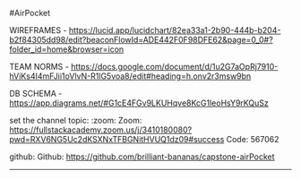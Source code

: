 #AirPocket

WIREFRAMES - https://lucid.app/lucidchart/82ea33a1-2b90-444b-b204-b2f84305dd98/edit?beaconFlowId=ADE442F0F98DFE62&page=0_0#?folder_id=home&browser=icon

TEAM NORMS - https://docs.google.com/document/d/1u2G7aOpRj7910-hViKs4I4mFJii1oVlvN-R1lG5voa8/edit#heading=h.onv2r3msw9bn

DB SCHEMA - https://app.diagrams.net/#G1cE4FGv9LKUHqve8KcG1leoHsY9rKQuSz




set the channel topic: :zoom: Zoom: https://fullstackacademy.zoom.us/j/3410180080?pwd=RXV6NG5Uc2dKSXNxTFBGNitHVUQ1dz09#success
Code: 567062

github: Github: https://github.com/brilliant-bananas/capstone-airPocket


---------------------------------------------------------------------------------------------------------------------------------------------------------------







